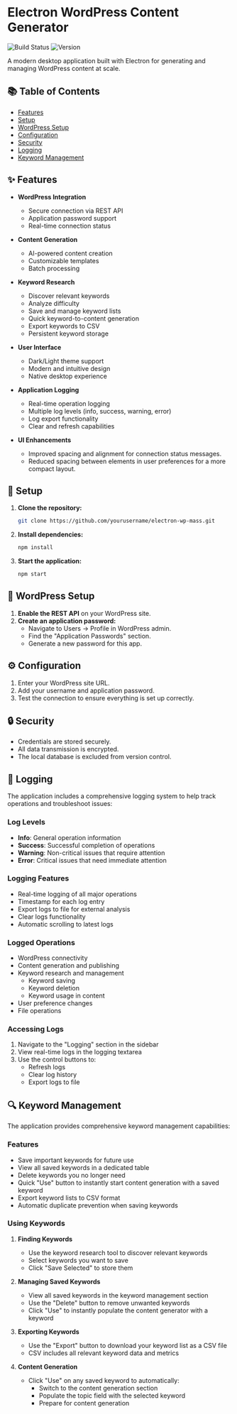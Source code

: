 # Electron WordPress Content Generator

![Build Status](https://img.shields.io/badge/build-passing-brightgreen) ![Version](https://img.shields.io/badge/version-1.0-blue)

A modern desktop application built with Electron for generating and managing WordPress content at scale.

## 📚 Table of Contents
- [Features](#features)
- [Setup](#setup)
- [WordPress Setup](#wordpress-setup)
- [Configuration](#configuration)
- [Security](#security)
- [Logging](#logging)
- [Keyword Management](#keyword-management)

## ✨ Features

- **WordPress Integration**
  - Secure connection via REST API
  - Application password support
  - Real-time connection status

- **Content Generation**
  - AI-powered content creation
  - Customizable templates
  - Batch processing

- **Keyword Research**
  - Discover relevant keywords
  - Analyze difficulty
  - Save and manage keyword lists
  - Quick keyword-to-content generation
  - Export keywords to CSV
  - Persistent keyword storage

- **User Interface**
  - Dark/Light theme support
  - Modern and intuitive design
  - Native desktop experience

- **Application Logging**
  - Real-time operation logging
  - Multiple log levels (info, success, warning, error)
  - Log export functionality
  - Clear and refresh capabilities

- **UI Enhancements**
    - Improved spacing and alignment for connection status messages.
    - Reduced spacing between elements in user preferences for a more compact layout.

## 🚀 Setup

1. **Clone the repository:**
   ```bash
   git clone https://github.com/yourusername/electron-wp-mass.git
   ```

2. **Install dependencies:**
   ```bash
   npm install
   ```

3. **Start the application:**
   ```bash
   npm start
   ```

## 🔧 WordPress Setup

1. **Enable the REST API** on your WordPress site.
2. **Create an application password:**
   - Navigate to Users → Profile in WordPress admin.
   - Find the "Application Passwords" section.
   - Generate a new password for this app.

## ⚙️ Configuration

1. Enter your WordPress site URL.
2. Add your username and application password.
3. Test the connection to ensure everything is set up correctly.

## 🔒 Security

- Credentials are stored securely.
- All data transmission is encrypted.
- The local database is excluded from version control.

## 📝 Logging

The application includes a comprehensive logging system to help track operations and troubleshoot issues:

### Log Levels
- **Info**: General operation information
- **Success**: Successful completion of operations
- **Warning**: Non-critical issues that require attention
- **Error**: Critical issues that need immediate attention

### Logging Features
- Real-time logging of all major operations
- Timestamp for each log entry
- Export logs to file for external analysis
- Clear logs functionality
- Automatic scrolling to latest logs

### Logged Operations
- WordPress connectivity
- Content generation and publishing
- Keyword research and management
  - Keyword saving
  - Keyword deletion
  - Keyword usage in content
- User preference changes
- File operations

### Accessing Logs
1. Navigate to the "Logging" section in the sidebar
2. View real-time logs in the logging textarea
3. Use the control buttons to:
   - Refresh logs
   - Clear log history
   - Export logs to file

## 🔍 Keyword Management

The application provides comprehensive keyword management capabilities:

### Features
- Save important keywords for future use
- View all saved keywords in a dedicated table
- Delete keywords you no longer need
- Quick "Use" button to instantly start content generation with a saved keyword
- Export keyword lists to CSV format
- Automatic duplicate prevention when saving keywords

### Using Keywords
1. **Finding Keywords**
   - Use the keyword research tool to discover relevant keywords
   - Select keywords you want to save
   - Click "Save Selected" to store them

2. **Managing Saved Keywords**
   - View all saved keywords in the keyword management section
   - Use the "Delete" button to remove unwanted keywords
   - Click "Use" to instantly populate the content generator with a keyword

3. **Exporting Keywords**
   - Use the "Export" button to download your keyword list as a CSV file
   - CSV includes all relevant keyword data and metrics

4. **Content Generation**
   - Click "Use" on any saved keyword to automatically:
     - Switch to the content generation section
     - Populate the topic field with the selected keyword
     - Prepare for content generation
